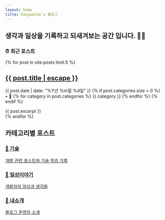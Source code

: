 ```yaml
---
layout: home
title: Easywaldo's 블로그
---
```


## 생각과 일상을 기록하고 되새겨보는 공간 입니다. 👨‍💻


### ⏰ 최근 포스트

{% for post in site.posts limit:5 %}
<article class="post-preview">
  <h2>
    <a href="{{ post.url | relative_url }}">{{ post.title | escape }}</a>
  </h2>
  <p class="post-meta">
    <time datetime="{{ post.date | date_to_xmlschema }}">{{ post.date | date: "%Y년 %m월 %d일" }}</time>
    {% if post.categories.size > 0 %}
    • 📂 
    {% for category in post.categories %}
      <span class="category">{{ category }}</span>
    {% endfor %}
    {% endif %}
  </p>
  <div class="post-excerpt">
    {{ post.excerpt }}
  </div>
</article>
{% endfor %}

## 카테고리별 포스트

<div class="category-links">
  <a href="{{ 'tech/' | relative_url }}" class="category-link">
    <h3>🔧 기술</h3>
    <p>개발 관련 포스트와 기술 학습 기록</p>
  </a>
  <a href="{{ 'daily/' | relative_url }}" class="category-link">
    <h3>📝 일상이야기</h3>
    <p>개발자의 일상과 생각들</p>
  </a>
  <a href="{{ 'about/' | relative_url }}" class="category-link">
    <h3>👋 내소개</h3>
    <p>블로그 운영자 소개</p>
  </a>
</div>
